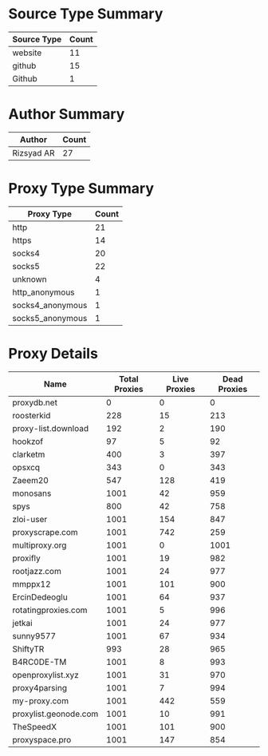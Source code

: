 # Source Type Summary

| Source Type | Count |
|-------------|-------|
| website | 11 |
| github | 15 |
| Github | 1 |


# Author Summary

| Author | Count |
|--------|-------|
| Rizsyad AR | 27 |


# Proxy Type Summary

| Proxy Type | Count |
|------------|-------|
| http | 21 |
| https | 14 |
| socks4 | 20 |
| socks5 | 22 |
| unknown | 4 |
| http_anonymous | 1 |
| socks4_anonymous | 1 |
| socks5_anonymous | 1 |


# Proxy Details

| Name | Total Proxies | Live Proxies | Dead Proxies |
|------|---------------|--------------|---------------|
| proxydb.net | 0 | 0 | 0 |
| roosterkid | 228 | 15 | 213 |
| proxy-list.download | 192 | 2 | 190 |
| hookzof | 97 | 5 | 92 |
| clarketm | 400 | 3 | 397 |
| opsxcq | 343 | 0 | 343 |
| Zaeem20 | 547 | 128 | 419 |
| monosans | 1001 | 42 | 959 |
| spys | 800 | 42 | 758 |
| zloi-user | 1001 | 154 | 847 |
| proxyscrape.com | 1001 | 742 | 259 |
| multiproxy.org | 1001 | 0 | 1001 |
| proxifly | 1001 | 19 | 982 |
| rootjazz.com | 1001 | 24 | 977 |
| mmppx12 | 1001 | 101 | 900 |
| ErcinDedeoglu | 1001 | 64 | 937 |
| rotatingproxies.com | 1001 | 5 | 996 |
| jetkai | 1001 | 24 | 977 |
| sunny9577 | 1001 | 67 | 934 |
| ShiftyTR | 993 | 28 | 965 |
| B4RC0DE-TM | 1001 | 8 | 993 |
| openproxylist.xyz | 1001 | 31 | 970 |
| proxy4parsing | 1001 | 7 | 994 |
| my-proxy.com | 1001 | 442 | 559 |
| proxylist.geonode.com | 1001 | 10 | 991 |
| TheSpeedX | 1001 | 101 | 900 |
| proxyspace.pro | 1001 | 147 | 854 |
